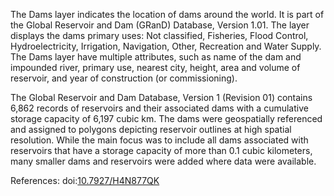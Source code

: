 The Dams layer indicates the location of dams around the world. It is part of the Global Reservoir and Dam (GRanD) Database, Version 1.01. The layer displays the dams primary uses: Not classified, Fisheries, Flood Control, Hydroelectricity, Irrigation, Navigation, Other, Recreation and Water Supply. The Dams layer have multiple attributes, such as name of the dam and impounded river, primary use, nearest city, height, area and volume of reservoir, and year of construction (or commissioning). 

The Global Reservoir and Dam Database, Version 1 (Revision 01) contains 6,862 records of reservoirs and their associated dams with a cumulative storage capacity of 6,197 cubic km. The dams were geospatially referenced and assigned to polygons depicting reservoir outlines at high spatial resolution. While the main focus was to include all dams associated with reservoirs that have a storage capacity of more than 0.1 cubic kilometers, many smaller dams and reservoirs were added where data were available.

References: doi:[10.7927/H4N877QK](https://doi.org/10.7927/H4N877QK)